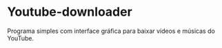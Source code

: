 # Youtube-downloader
Programa simples com interface gráfica para baixar vídeos e músicas do YouTube.
